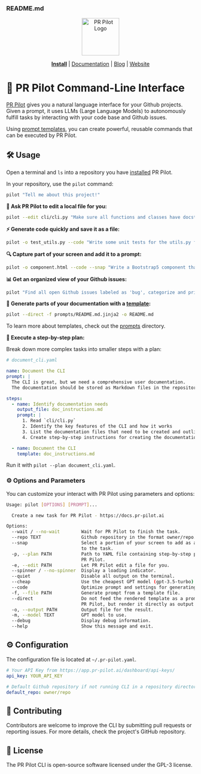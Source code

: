 ### README.md
<div align="center">
<img src="https://avatars.githubusercontent.com/ml/17635?s=140&v=" width="100" alt="PR Pilot Logo">
</div>

<p align="center">
  <a href="https://github.com/apps/pr-pilot-ai/installations/new"><b>Install</b></a> |
  <a href="https://docs.pr-pilot.ai">Documentation</a> |
  <a href="https://www.pr-pilot.ai/blog">Blog</a> |
  <a href="https://www.pr-pilot.ai">Website</a>
</p>

# 🚀 PR Pilot Command-Line Interface

[PR Pilot](https://docs.pr-pilot.ai) gives you a natural language interface for your Github projects.
Given a prompt, it uses LLMs (Large Language Models) to autonomously fulfill tasks by interacting with your code base
and Github issues.

Using [prompt templates](./prompts), you can create powerful,
reusable commands that can be executed by PR Pilot.

## 🛠️ Usage

Open a terminal and `ls` into a repository you have [installed](https://github.com/apps/pr-pilot-ai/installations/new) PR Pilot.

In your repository, use the `pilot` command:

```bash
pilot "Tell me about this project!"
```

**📝 Ask PR Pilot to edit a local file for you:**

```bash
pilot --edit cli/cli.py "Make sure all functions and classes have docstrings."
```

**⚡ Generate code quickly and save it as a file:**

```bash
pilot -o test_utils.py --code "Write some unit tests for the utils.py file."
```

**🔍 Capture part of your screen and add it to a prompt:**

```bash
pilot -o component.html --code --snap "Write a Bootstrap5 component that looks like this."
```

**📊 Get an organized view of your Github issues:**

```bash
pilot "Find all open Github issues labeled as 'bug', categorize and prioritize them"
```

**📝 Generate parts of your documentation with a [template](./prompts/README.md.jinja2):**

```bash
pilot --direct -f prompts/README.md.jinja2 -o README.md
```

To learn more about templates, check out the [prompts](./prompts) directory.

**📝 Execute a step-by-step plan:**

Break down more complex tasks into smaller steps with a plan:

```yaml
# document_cli.yaml

name: Document the CLI
prompt: |
  The CLI is great, but we need a comprehensive user documentation.
  The documentation should be stored as Markdown files in the repository.

steps:
  - name: Identify documentation needs
    output_file: doc_instructions.md
    prompt: |
      1. Read `cli/cli.py`
      2. Identify the key features of the CLI and how it works
      3. List the documentation files that need to be created and outline their content
      4. Create step-by-step instructions for creating the documentation

  - name: Document the CLI
    template: doc_instructions.md
```

Run it with `pilot --plan document_cli.yaml`.

### ⚙️ Options and Parameters

You can customize your interact with PR Pilot using parameters and options:

```bash
Usage: pilot [OPTIONS] [PROMPT]...

  Create a new task for PR Pilot - https://docs.pr-pilot.ai

Options:
  --wait / --no-wait        Wait for PR Pilot to finish the task.
  --repo TEXT               Github repository in the format owner/repo.
  --snap                    Select a portion of your screen to add as an image
                            to the task.
  -p, --plan PATH           Path to YAML file containing step-by-step plan for
                            PR Pilot.
  -e, --edit PATH           Let PR Pilot edit a file for you.
  --spinner / --no-spinner  Display a loading indicator.
  --quiet                   Disable all output on the terminal.
  --cheap                   Use the cheapest GPT model (gpt-3.5-turbo)
  --code                    Optimize prompt and settings for generating code
  -f, --file PATH           Generate prompt from a template file.
  --direct                  Do not feed the rendered template as a prompt into
                            PR Pilot, but render it directly as output.
  -o, --output PATH         Output file for the result.
  -m, --model TEXT          GPT model to use.
  --debug                   Display debug information.
  --help                    Show this message and exit.

```

## ⚙️ Configuration
The configuration file is located at `~/.pr-pilot.yaml`.

```yaml
# Your API Key from https://app.pr-pilot.ai/dashboard/api-keys/
api_key: YOUR_API_KEY

# Default Github repository if not running CLI in a repository directory
default_repo: owner/repo
```

## 🤝 Contributing
Contributors are welcome to improve the CLI by submitting pull requests or reporting issues. For more details, check the project's GitHub repository.

## 📜 License
The PR Pilot CLI is open-source software licensed under the GPL-3 license.
